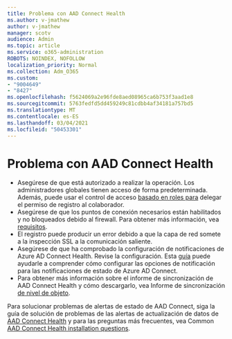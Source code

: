 ```yaml
---
title: Problema con AAD Connect Health
ms.author: v-jmathew
author: v-jmathew
manager: scotv
audience: Admin
ms.topic: article
ms.service: o365-administration
ROBOTS: NOINDEX, NOFOLLOW
localization_priority: Normal
ms.collection: Adm_O365
ms.custom:
- "9004649"
- "8427"
ms.openlocfilehash: f5624069a2e96fde8aed08965ca6b753f3aad1e8
ms.sourcegitcommit: 5763fedfd5dd459249c81cdbb4af34181a757bd5
ms.translationtype: MT
ms.contentlocale: es-ES
ms.lasthandoff: 03/04/2021
ms.locfileid: "50453301"
---
```

# <a name="problem-with-aad-connect-health"></a>Problema con AAD Connect Health

- Asegúrese de que está autorizado a realizar la operación. Los administradores globales tienen acceso de forma predeterminada. Además, puede usar el control de acceso [basado en roles para](https://docs.microsoft.com/azure/active-directory/connect-health/active-directory-aadconnect-health-operations) delegar el permiso de registro al colaborador.
- Asegúrese de que los puntos de conexión necesarios están habilitados y no bloqueados debido al firewall. Para obtener más información, vea [requisitos](https://docs.microsoft.com/azure/active-directory/hybrid/how-to-connect-health-agent-install).
- El registro puede producir un error debido a que la capa de red somete a la inspección SSL a la comunicación saliente.
- Asegúrese de que ha comprobado la configuración de notificaciones de Azure AD Connect Health. Revise la configuración. Esta [guía](https://docs.microsoft.com/azure/active-directory/hybrid/how-to-connect-health-operations) puede ayudarle a comprender cómo configurar las opciones de notificación para las notificaciones de estado de Azure AD Connect.
- Para obtener más información sobre el informe de sincronización de AAD Connect Health y cómo descargarlo, vea Informe de sincronización [de nivel de objeto](https://docs.microsoft.com/azure/active-directory/hybrid/how-to-connect-health-sync).

Para solucionar problemas de alertas de estado de AAD Connect, siga la guía de solución de problemas de las alertas de actualización de datos de [AAD Connect Health](https://docs.microsoft.com/azure/active-directory/hybrid/how-to-connect-health-data-freshness) y para las preguntas más frecuentes, vea Common [AAD Connect Health installation questions](https://docs.microsoft.com/azure/active-directory/hybrid/reference-connect-health-faq).
